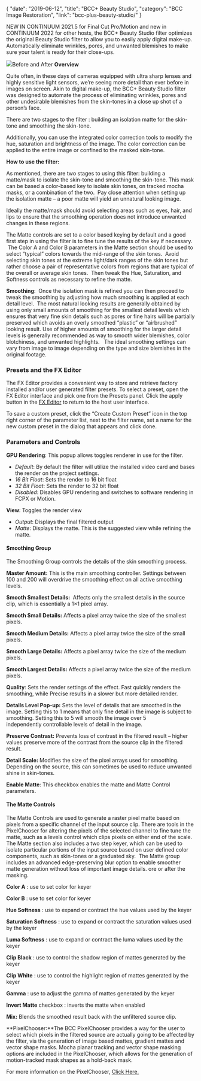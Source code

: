 {
"date": "2019-06-12",
"title": "BCC+ Beauty Studio",
"category": "BCC Image Restoration",
"link": "bcc-plus-beauty-studio/"
}

 
NEW IN CONTINUUM 2021.5 for Final Cut Pro/Motion and new in CONTINUUM 2022 for other hosts, the BCC+ Beauty Studio filter optimizes the original Beauty Studio filter to allow you to easily apply digital make-up. Automatically eliminate wrinkles, pores, and unwanted blemishes to make sure your talent is ready for their close-ups. 


![](https://borisfx-com-res.cloudinary.com/image/upload//documentation/continuum/uploads/2021/07/2._Beauty_Studio-1-1024x576.jpg)Before and After
**Overview**


Quite often, in these days of cameras equipped with ultra sharp lenses and highly sensitive light sensors, we’re seeing more detail than ever before in images on screen. Akin to digital make-up, the BCC+ Beauty Studio filter was designed to automate the process of eliminating wrinkles, pores and other undesirable blemishes from the skin-tones in a close up shot of a person’s face.


There are two stages to the filter : building an isolation matte for the skin-tone and smoothing the skin-tone.


Additionally, you can use the integrated color correction tools to modify the hue, saturation and brightness of the image. The color correction can be applied to the entire image or confined to the masked skin-tone.


**How to use the filter:**


As mentioned, there are two stages to using this filter: building a matte/mask to isolate the skin-tone and smoothing the skin-tone. This mask can be based a color-based key to isolate skin tones, on tracked mocha masks, or a combination of the two.  Pay close attention when setting up the isolation matte – a poor matte will yield an unnatural looking image.    
  
Ideally the matte/mask should avoid selecting areas such as eyes, hair, and lips to ensure that the smoothing operation does not introduce unwanted changes in these regions.  


The Matte controls are set to a color based keying by default and a good first step in using the filter is to fine tune the results of the key if necessary.  The Color A and Color B parameters in the Matte section should be used to select “typical” colors towards the mid-range of the skin tones.  Avoid selecting skin tones at the extreme light/dark ranges of the skin tones but rather choose a pair of representative colors from regions that are typical of the overall or average skin tones.  Then tweak the Hue, Saturation, and Softness controls as necessary to refine the matte.


**Smoothing**:  Once the isolation mask is refined you can then proceed to tweak the smoothing by adjusting how much smoothing is applied at each detail level.  The most natural looking results are generally obtained by using only small amounts of smoothing for the smallest detail levels which ensures that very fine skin details such as pores or fine hairs will be partially preserved which avoids an overly smoothed “plastic” or “airbrushed” looking result. Use of higher amounts of smoothing for the larger detail levels is generally recommended as way to smooth wider blemishes, color blotchiness, and unwanted highlights.   The ideal smoothing settings can vary from image to image depending on the type and size blemishes in the original footage.


### Presets and the FX Editor


The FX Editor provides a convenient way to store and retrieve factory installed and/or user generated filter presets. To select a preset, open the FX Editor interface and pick one from the Presets panel. Click the apply button in the [FX Editor](/documentation/continuum/bcc-fx-editor) to return to the host user interface. 


To save a custom preset, click the “Create Custom Preset” icon in the top right corner of the parameter list, next to the filter name, set a name for the new custom preset in the dialog that appears and click done. 


### Parameters and Controls


**GPU Rendering**: This popup allows toggles renderer in use for the filter.


* *Default*: By default the filter will utilize the installed video card and bases the render on the project settings.
* *16 Bit Float*: Sets the render to 16 bit float
* *32 Bit Float*: Sets the render to 32 bit float
* *Disabled*: Disables GPU rendering and switches to software rendering in FCPX or Motion.


**View**: Toggles the render view


* *Output*: Displays the final filtered output
* *Matte*: Displays the matte. This is the suggested view while refining the matte.


#### **Smoothing Group**


The Smoothing Group controls the details of the skin smoothing process.


**Master Amount:** This is the main smoothing controller. Settings between 100 and 200 will overdrive the smoothing effect on all active smoothing levels.


**Smooth Smallest Details:**  Affects only the smallest details in the source clip, which is essentially a 1×1 pixel array.


**Smooth Small Details:** Affects a pixel array twice the size of the smallest pixels.


**Smooth Medium Details:** Affects a pixel array twice the size of the small pixels.


**Smooth Large Details:** Affects a pixel array twice the size of the medium pixels.


**Smooth Largest Details:** Affects a pixel array twice the size of the medium pixels.


**Quality**: Sets the render settings of the effect. Fast quickly renders the smoothing, while Precise results in a slower but more detailed render. 


**Details Level Pop-up:** Sets the level of details that are smoothed in the image. Setting this to 1 means that only fine detail in the image is subject to smoothing. Setting this to 5 will smooth the image over 5 independently controllable levels of detail in the image.


**Preserve Contrast:** Prevents loss of contrast in the filtered result – higher values preserve more of the contrast from the source clip in the filtered result.


**Detail Scale:** Modifies the size of the pixel arrays used for smoothing. Depending on the source, this can sometimes be used to reduce unwanted shine in skin-tones.


**Enable Matte**: This checkbox enables the matte and Matte Control parameters.


#### **The Matte Controls**


The Matte Controls are used to generate a raster pixel matte based on pixels from a specific channel of the input source clip. There are tools in the PixelChooser for altering the pixels of the selected channel to fine tune the matte, such as a levels control which clips pixels on either end of the scale. The Matte section also includes a two step keyer, which can be used to isolate particular portions of the input source based on user defined color components, such as skin-tones or a graduated sky.  The Matte group includes an advanced edge-preserving blur option to enable smoother matte generation without loss of important image details. ore or after the masking.


**Color A** : use to set color for keyer


**Color B** : use to set color for keyer


**Hue Softness** : use to expand or contract the hue values used by the keyer


**Saturation Softness** : use to expand or contract the saturation values used by the keyer


**Luma Softness** : use to expand or contract the luma values used by the keyer


**Clip Black** : use to control the shadow region of mattes generated by the keyer


**Clip White** : use to control the highlight region of mattes generated by the keyer


**Gamma** : use to adjust the gamma of mattes generated by the keyer


**Invert Matte** checkbox : inverts the matte when enabled 


**Mix:** Blends the smoothed result back with the unfiltered source clip.


**PixelChooser:**The BCC PixelChooser provides a way for the user to select which pixels in the filtered source are actually going to be affected by the filter, via the generation of image based mattes, gradient mattes and vector shape masks. Mocha planar tracking and vector shape masking options are included in the PixelChooser, which allows for the generation of motion-tracked mask shapes as a hold-back mask. 


For more information on the PixelChooser, [Click Here.](/documentation/continuum/)


